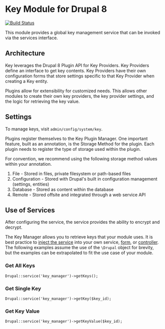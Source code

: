 # Key Module for Drupal 8

[![Build Status](https://travis-ci.org/d8-contrib-modules/key.svg?branch=master)](https://travis-ci.org/d8-contrib-modules/key)

This module provides a global key management service that can be invoked via the services interface.

## Architecture

Key leverages the Drupal 8 Plugin API for Key Providers. Key Providers define an interface to get key contents. Key Providers have
their own configuration forms that store settings specific to that Key Provider when creating a Key entity.

Plugins allow for extensibility for customized needs. This allows other modules to create their own key providers, the
key provider settings, and the logic for retrieving the key value.

## Settings

To manage keys, visit `admin/config/system/key`.

Plugins register themselves to the Key Plugin Manager. One important feature, built as an annotation, is the Storage
Method for the plugin. Each plugin needs to register the type of storage used within the plugin. 

For convention, we recommend using the following storage method values within your annotation.

1. File - Stored in files, private filesystem or path-based files
1. Configuration - Stored with Drupal's built in configuration management (settings, entities)
1. Database - Stored as content within the database
1. Remote - Stored offsite and integrated through a web service API

## Use of Services

After configuring the service, the service provides the ability to encrypt and decrypt.

The Key Manager allows you to retrieve keys that your module uses. It is best practice to
[inject the service](https://www.drupal.org/node/2133171) into your own service, [form](https://www.drupal.org/node/2203931),
 or [controller](https://api.drupal.org/api/drupal/core!lib!Drupal!Core!DependencyInjection!ContainerInjectionInterface.php/interface/ContainerInjectionInterface/8). The following examples assume the use of the `\Drupal` object for brevity, but the examples can be extrapolated to fit
 the use case of your module.

### Get All Keys

`Drupal::service('key_manager')->getKeys();`

### Get Single Key

`Drupal::service('key_manager')->getKey($key_id);`

### Get Key Value

`Drupal::service('key_manager')->getKeyValue($key_id);`


